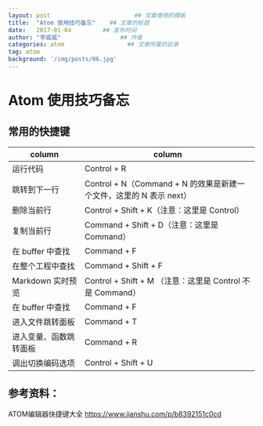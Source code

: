 ```yaml
---
layout: post                        ## 文章使用的模板
title:  "Atom 使用技巧备忘"    ## 文章的标题
date:   2017-01-04         ## 发布时间
author: "李威威"                 ## 作者
categories: atom                  ## 文章所属的目录
tag: atom
background: '/img/posts/06.jpg'
---
```


# Atom 使用技巧备忘

## 常用的快捷键

| column | column |
|--------|--------|
| 运行代码 | Control + R |
| 跳转到下一行 | Control + N（Command + N 的效果是新建一个文件，这里的 N 表示 next） |
| 删除当前行 | Control + Shift + K（注意：这里是 Control） |
| 复制当前行 | Command + Shift + D（注意：这里是 Command） |
| 在 buffer 中查找 | Command + F |
| 在整个工程中查找 | Command + Shift + F |
| Markdown 实时预览 | Control + Shift + M （注意：这里是 Control 不是 Command）|
| 在 buffer 中查找 | Command + F |
| 进入文件跳转面板 | Command + T |
| 进入变量、函数跳转面板 | Command + R |
| 调出切换编码选项 | Control + Shift + U |

## 参考资料：
ATOM编辑器快捷键大全
https://www.jianshu.com/p/b8392151c0cd
